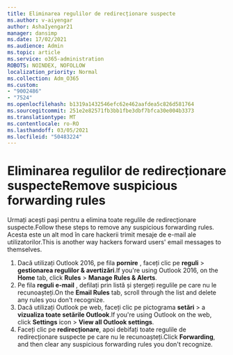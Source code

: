 ```yaml
---
title: Eliminarea regulilor de redirecționare suspecte
ms.author: v-aiyengar
author: AshaIyengar21
manager: dansimp
ms.date: 17/02/2021
ms.audience: Admin
ms.topic: article
ms.service: o365-administration
ROBOTS: NOINDEX, NOFOLLOW
localization_priority: Normal
ms.collection: Adm_O365
ms.custom:
- "9002486"
- "7524"
ms.openlocfilehash: b1319a1432546efc62e462aafdea5c826d581764
ms.sourcegitcommit: 251e2e82571fb3bb1fbe3dbf7bfca30e004b3373
ms.translationtype: MT
ms.contentlocale: ro-RO
ms.lasthandoff: 03/05/2021
ms.locfileid: "50483224"
---
```

# <a name="remove-suspicious-forwarding-rules"></a><span data-ttu-id="e87d3-102">Eliminarea regulilor de redirecționare suspecte</span><span class="sxs-lookup"><span data-stu-id="e87d3-102">Remove suspicious forwarding rules</span></span>

<span data-ttu-id="e87d3-103">Urmați acești pași pentru a elimina toate regulile de redirecționare suspecte.</span><span class="sxs-lookup"><span data-stu-id="e87d3-103">Follow these steps to remove any suspicious forwarding rules.</span></span> <span data-ttu-id="e87d3-104">Acesta este un alt mod în care hackerii trimit mesaje de e-mail ale utilizatorilor.</span><span class="sxs-lookup"><span data-stu-id="e87d3-104">This is another way hackers forward users' email messages to themselves.</span></span>

1. <span data-ttu-id="e87d3-105">Dacă utilizați Outlook 2016, pe fila **pornire** , faceți clic pe **reguli**  >  **gestionarea regulilor & avertizări**.</span><span class="sxs-lookup"><span data-stu-id="e87d3-105">If you're using Outlook 2016, on the **Home** tab, click **Rules** > **Manage Rules & Alerts**.</span></span> 
1. <span data-ttu-id="e87d3-106">Pe fila **reguli e-mail** , defilați prin listă și ștergeți regulile pe care nu le recunoașteți.</span><span class="sxs-lookup"><span data-stu-id="e87d3-106">On the **Email Rules** tab, scroll through the list and delete any rules you don't recognize.</span></span>
1. <span data-ttu-id="e87d3-107">Dacă utilizați Outlook pe web, faceți clic pe pictograma **setări** > a **vizualiza toate setările Outlook**.</span><span class="sxs-lookup"><span data-stu-id="e87d3-107">If you're using Outlook on the web, click **Settings** icon > **View all Outlook settings**.</span></span>
1. <span data-ttu-id="e87d3-108">Faceți clic pe **redirecționare**, apoi debifați toate regulile de redirecționare suspecte pe care nu le recunoașteți.</span><span class="sxs-lookup"><span data-stu-id="e87d3-108">Click **Forwarding**, and then clear any suspicious forwarding rules you don't recognize.</span></span>
